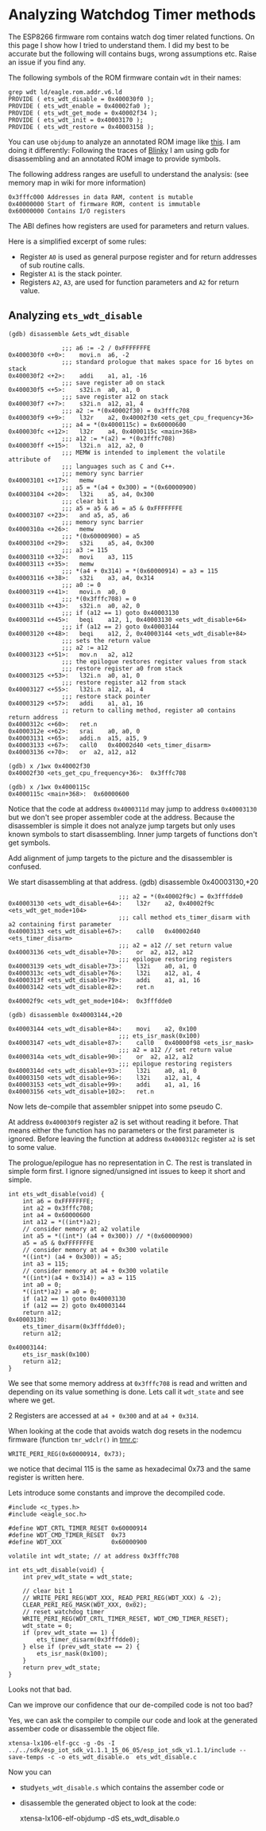 # Analyzing Watchdog Timer methods

The ESP8266 firmware rom contains watch dog timer related functions. 
On this page I show how I tried to understand them. I did my best to be accurate but the following will contains bugs, wrong assumptions etc. Raise an issue if you find any.

The following symbols of the ROM firmware contain `wdt` in their names:

    grep wdt ld/eagle.rom.addr.v6.ld 
    PROVIDE ( ets_wdt_disable = 0x400030f0 );
    PROVIDE ( ets_wdt_enable = 0x40002fa0 );
    PROVIDE ( ets_wdt_get_mode = 0x40002f34 );
    PROVIDE ( ets_wdt_init = 0x40003170 );
    PROVIDE ( ets_wdt_restore = 0x40003158 );

You can use `objdump` to analyze an annotated ROM image like [this](https://github.com/jcmvbkbc/esp-elf-rom). 
I am doing it differently: Following the traces of [Blinky](https://github.com/cal101/cal_gdbstub/blob/master/BlinkyTale1.md) I am using gdb for disassembling and an annotated ROM image to provide symbols.

The following address ranges are usefull to understand the analysis: (see memory map in wiki for more information)

    0x3fffc000 Addresses in data RAM, content is mutable
    0x40000000 Start of firmware ROM, content is immutable
    0x60000000 Contains I/O registers

The ABI defines how registers are used for parameters and return values.

Here is a simplified excerpt of some rules:

* Register `A0` is used as general purpose register and for return addresses of sub routine calls.
* Register `A1` is the stack pointer.
* Registers `A2`, `A3`, are used for function parameters and `A2` for return value.

## Analyzing `ets_wdt_disable`

    (gdb) disassemble &ets_wdt_disable

                   ;;; a6 := -2 / 0xFFFFFFFE
    0x400030f0 <+0>:	movi.n	a6, -2
                   ;;; standard prologue that makes space for 16 bytes on stack
    0x400030f2 <+2>:	addi	a1, a1, -16
                   ;;; save register a0 on stack
    0x400030f5 <+5>:	s32i.n	a0, a1, 0
                   ;;; save register a12 on stack
    0x400030f7 <+7>:	s32i.n	a12, a1, 4
                   ;;; a2 := *(0x40002f30) = 0x3fffc708
    0x400030f9 <+9>:	l32r	a2, 0x40002f30 <ets_get_cpu_frequency+36>
                   ;;; a4 = *(0x4000115c) = 0x60000600
    0x400030fc <+12>:	l32r	a4, 0x4000115c <main+368>
                   ;;; a12 := *(a2) = *(0x3fffc708)
    0x400030ff <+15>:	l32i.n	a12, a2, 0
                   ;;; MEMW is intended to implement the volatile attribute of 
                   ;;; languages such as C and C++.
                   ;;; memory sync barrier
    0x40003101 <+17>:	memw
                   ;;; a5 = *(a4 + 0x300) = *(0x60000900)
    0x40003104 <+20>:	l32i	a5, a4, 0x300
                   ;;; clear bit 1
                   ;;; a5 = a5 & a6 = a5 & 0xFFFFFFFE
    0x40003107 <+23>:	and	a5, a5, a6
                   ;;; memory sync barrier
    0x4000310a <+26>:	memw
                   ;;; *(0x60000900) = a5
    0x4000310d <+29>:	s32i	a5, a4, 0x300
                   ;;; a3 := 115
    0x40003110 <+32>:	movi	a3, 115
    0x40003113 <+35>:	memw
                   ;;; *(a4 + 0x314) = *(0x60000914) = a3 = 115
    0x40003116 <+38>:	s32i	a3, a4, 0x314
                   ;;; a0 := 0
    0x40003119 <+41>:	movi.n	a0, 0
                   ;;; *(0x3fffc708) = 0
    0x4000311b <+43>:	s32i.n	a0, a2, 0
                   ;;; if (a12 == 1) goto 0x40003130
    0x4000311d <+45>:	beqi	a12, 1, 0x40003130 <ets_wdt_disable+64>
                   ;;; if (a12 == 2) goto 0x40003144
    0x40003120 <+48>:	beqi	a12, 2, 0x40003144 <ets_wdt_disable+84>
                   ;;; sets the return value
                   ;;; a2 := a12
    0x40003123 <+51>:	mov.n	a2, a12
                   ;;; the epilogue restores register values from stack
                   ;;; restore register a0 from stack
    0x40003125 <+53>:	l32i.n	a0, a1, 0
                   ;;; restore register a12 from stack
    0x40003127 <+55>:	l32i.n	a12, a1, 4
                   ;;; restore stack pointer 
    0x40003129 <+57>:	addi	a1, a1, 16
                   ;; return to calling method, register a0 contains return address
    0x4000312c <+60>:	ret.n
    0x4000312e <+62>:	srai	a0, a0, 0
    0x40003131 <+65>:	addi.n	a15, a15, 9
    0x40003133 <+67>:	call0	0x40002d40 <ets_timer_disarm>
    0x40003136 <+70>:	or	a2, a12, a12

    (gdb) x /1wx 0x40002f30
    0x40002f30 <ets_get_cpu_frequency+36>:	0x3fffc708

    (gdb) x /1wx 0x4000115c
    0x4000115c <main+368>:	0x60000600

Notice that the code at address `0x4000311d` may jump to address `0x40003130` but we don't see proper assembler code at the address. Because the disassembler is simple it does not analyze jump targets but only uses known symbols to start disassembling. Inner jump targets of functions don't get symbols.

Add alignment of jump targets to the picture and the disassembler is confused.

We start disassembling at that address.
    (gdb) disassemble 0x40003130,+20

                                   ;;; a2 = *(0x40002f9c) = 0x3fffdde0
    0x40003130 <ets_wdt_disable+64>:	l32r	a2, 0x40002f9c <ets_wdt_get_mode+104>
                                   ;;; call method ets_timer_disarm with a2 containing first parameter
    0x40003133 <ets_wdt_disable+67>:	call0	0x40002d40 <ets_timer_disarm>
                                   ;;; a2 = a12 // set return value
    0x40003136 <ets_wdt_disable+70>:	or	a2, a12, a12
                                   ;;; epilogue restoring registers
    0x40003139 <ets_wdt_disable+73>:	l32i	a0, a1, 0
    0x4000313c <ets_wdt_disable+76>:	l32i	a12, a1, 4
    0x4000313f <ets_wdt_disable+79>:	addi	a1, a1, 16
    0x40003142 <ets_wdt_disable+82>:	ret.n

    0x40002f9c <ets_wdt_get_mode+104>:	0x3fffdde0

    (gdb) disassemble 0x40003144,+20

    0x40003144 <ets_wdt_disable+84>:	movi	a2, 0x100
                                   ;;; ets_isr_mask(0x100)
    0x40003147 <ets_wdt_disable+87>:	call0	0x40000f98 <ets_isr_mask>
                                   ;;; a2 = a12 // set return value
    0x4000314a <ets_wdt_disable+90>:	or	a2, a12, a12
                                   ;;; epilogue restoring registers
    0x4000314d <ets_wdt_disable+93>:	l32i	a0, a1, 0
    0x40003150 <ets_wdt_disable+96>:	l32i	a12, a1, 4
    0x40003153 <ets_wdt_disable+99>:	addi	a1, a1, 16
    0x40003156 <ets_wdt_disable+102>:	ret.n



Now lets de-compile that assembler snippet into some pseudo C.

At address `0x400030f9` register a2 is set without reading it before. That means either the function has no parameters
or the first parameter is ignored. Before leaving the function at address `0x4000312c` register `a2` is set to some value.

The prologue/epilogue has no representation in C. The rest is translated in simple form first.
I ignore signed/unsigned int issues to keep it short and simple.

    int ets_wdt_disable(void) {
        int a6 = 0xFFFFFFFE;
        int a2 = 0x3fffc708;
        int a4 = 0x60000600
        int a12 = *((int*)a2);
        // consider memory at a2 volatile
        int a5 = *((int*) (a4 + 0x300)) // *(0x60000900)
        a5 = a5 & 0xFFFFFFFE
        // consider memory at a4 + 0x300 volatile
        *((int*) (a4 + 0x300)) = a5;
        int a3 = 115;
        // consider memory at a4 + 0x300 volatile
        *((int*)(a4 + 0x314)) = a3 = 115
        int a0 = 0;
        *((int*)a2) = a0 = 0;
        if (a12 == 1) goto 0x40003130
        if (a12 == 2) goto 0x40003144
        return a12;
    0x40003130:
        ets_timer_disarm(0x3fffdde0);
        return a12;

    0x40003144:
        ets_isr_mask(0x100)
        return a12;
    }

We see that some memory address at `0x3fffc708` is read and written and depending on its value something is done. Lets call it `wdt_state` and see where we get.

2 Registers are accessed at `a4 + 0x300` and at `a4 + 0x314`.

When looking at the code that avoids watch dog resets in the nodemcu firmware (function `tmr_wdclr()` in [tmr.c](https://github.com/nodemcu/nodemcu-firmware/blob/dceed526c90aaa63a4ec2aaf11d8ce313f40c6ff/app/modules/tmr.c):

    WRITE_PERI_REG(0x60000914, 0x73);

we notice that decimal 115 is the same as hexadecimal 0x73 and the same register is written here.

Lets introduce some constants and improve the decompiled code.

    #include <c_types.h>
    #include <eagle_soc.h>

    #define WDT_CRTL_TIMER_RESET 0x60000914
    #define WDT_CMD_TIMER_RESET  0x73
    #define WDT_XXX              0x60000900

    volatile int wdt_state; // at address 0x3fffc708

    int ets_wdt_disable(void) {
        int prev_wdt_state = wdt_state;

        // clear bit 1
        // WRITE_PERI_REG(WDT_XXX, READ_PERI_REG(WDT_XXX) & -2);
        CLEAR_PERI_REG_MASK(WDT_XXX, 0x02);
        // reset watchdog timer
        WRITE_PERI_REG(WDT_CRTL_TIMER_RESET, WDT_CMD_TIMER_RESET);
        wdt_state = 0;
        if (prev_wdt_state == 1) {
            ets_timer_disarm(0x3fffdde0);
        } else if (prev_wdt_state == 2) {
            ets_isr_mask(0x100);
        }
        return prev_wdt_state;
    }

Looks not that bad.

Can we improve our confidence that our de-compiled code is not too bad?

Yes, we can ask the compiler to compile our code and look at the generated assember code or disassemble the object file.

    xtensa-lx106-elf-gcc -g -Os -I ../../sdk/esp_iot_sdk_v1.1.1_15_06_05/esp_iot_sdk_v1.1.1/include --save-temps -c -o ets_wdt_disable.o  ets_wdt_disable.c

Now you can 
* study`ets_wdt_disable.s` which contains the assember code or
* disassemble the generated object to look at the code:

    xtensa-lx106-elf-objdump -dS ets_wdt_disable.o
    

